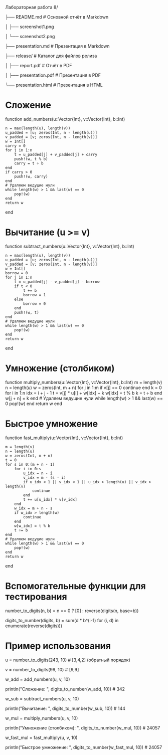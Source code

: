 Лабораторная работа 8/

├── README.md                  # Основной отчёт в Markdown

│   ├── screenshot1.png

│   └── screenshot2.png

├── presentation.md            # Презентация в Markdown

├── release/                   # Каталог для файлов релиза

│   ├── report.pdf             # Отчёт в PDF

│   ├── presentation.pdf       # Презентация в PDF

└── presentation.html          # Презентация в HTML

 
# Сложение

function add_numbers(u::Vector{Int}, v::Vector{Int}, b::Int)

    n = max(length(u), length(v))
    u_padded = [u; zeros(Int, n - length(u))]
    v_padded = [v; zeros(Int, n - length(v))]
    w = Int[]
    carry = 0
    for j in 1:n
        t = u_padded[j] + v_padded[j] + carry
        push!(w, t % b)
        carry = t ÷ b
    end
    if carry > 0
        push!(w, carry)
    end
    # Удаляем ведущие нули
    while length(w) > 1 && last(w) == 0
        pop!(w)
    end
    return w
end

# Вычитание (u >= v)

function subtract_numbers(u::Vector{Int}, v::Vector{Int}, b::Int)

    n = max(length(u), length(v))
    u_padded = [u; zeros(Int, n - length(u))]
    v_padded = [v; zeros(Int, n - length(v))]
    w = Int[]
    borrow = 0
    for j in 1:n
        t = u_padded[j] - v_padded[j] - borrow
        if t < 0
            t += b
            borrow = 1
        else
            borrow = 0
        end
        push!(w, t)
    end
    # Удаляем ведущие нули
    while length(w) > 1 && last(w) == 0
        pop!(w)
    end
    return w
end

# Умножение (столбиком)

function multiply_numbers(u::Vector{Int}, v::Vector{Int}, b::Int)
    m = length(v)
    n = length(u)
    w = zeros(Int, m + n)
    for j in 1:m
        if v[j] == 0
            continue
        end
        k = 0
        for i in 1:n
            idx = i + j - 1
            t = v[j] * u[i] + w[idx] + k
            w[idx] = t % b
            k = t ÷ b
        end
        w[j + n] = k
    end
    # Удаляем ведущие нули
    while length(w) > 1 && last(w) == 0
        pop!(w)
    end
    return w
end

# Быстрое умножение

function fast_multiply(u::Vector{Int}, v::Vector{Int}, b::Int)

    m = length(v)
    n = length(u)
    w = zeros(Int, m + n)
    t = 0
    for s in 0:(m + n - 1)
        for i in 0:s
            u_idx = n - i
            v_idx = m - (s - i)
            if u_idx < 1 || v_idx < 1 || u_idx > length(u) || v_idx > length(v)
                continue
            end
            t += u[u_idx] * v[v_idx]
        end
        w_idx = m + n - s
        if w_idx > length(w)
            continue
        end
        w[w_idx] = t % b
        t ÷= b
    end
    # Удаляем ведущие нули
    while length(w) > 1 && last(w) == 0
        pop!(w)
    end
    return w
end

# Вспомогательные функции для тестирования

number_to_digits(n, b) = n == 0 ? [0] : reverse(digits(n, base=b))

digits_to_number(digits, b) = sum(d * b^(i-1) for (i, d) in enumerate(reverse(digits)))

# Пример использования

u = number_to_digits(243, 10)  # [3,4,2] (обратный порядок)

v = number_to_digits(99, 10)   # [9,9]

w_add = add_numbers(u, v, 10)

println("Сложение: ", digits_to_number(w_add, 10))  # 342

w_sub = subtract_numbers(u, v, 10)

println("Вычитание: ", digits_to_number(w_sub, 10))  # 144

w_mul = multiply_numbers(u, v, 10)

println("Умножение (столбиком): ", digits_to_number(w_mul, 10))  # 24057

w_fast_mul = fast_multiply(u, v, 10)

println("Быстрое умножение: ", digits_to_number(w_fast_mul, 10))  # 24057


